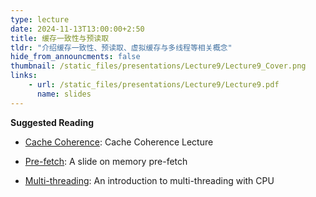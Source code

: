 ```yaml
---
type: lecture
date: 2024-11-13T13:00:00+2:50
title: 缓存一致性与预读取
tldr: "介绍缓存一致性、预读取、虚拟缓存与多线程等相关概念"
hide_from_announcments: false
thumbnail: /static_files/presentations/Lecture9/Lecture9_Cover.png
links: 
    - url: /static_files/presentations/Lecture9/Lecture9.pdf
      name: slides
---
```


**Suggested Reading**

- [Cache Coherence](https://www.youtube.com/watch?v=9k6UMsIDvBk): Cache Coherence Lecture

- [Pre-fetch](https://compas.cs.stonybrook.edu/~nhonarmand/courses/sp16/cse502/slides/13-prefetch.pdf): A slide on memory pre-fetch

- [Multi-threading](https://www.xda-developers.com/how-does-multithreading-work-in-cpu/): An introduction to multi-threading with CPU